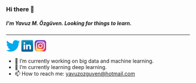 ### Hi there 👋

##### I'm Yavuz M. Özgüven. Looking for things to learn.
---

[![Twitter](icons/twitter.png)](https://twitter.com/yavuzozguven)
[![LinkedIn](icons/linkedin.png)](https://www.linkedin.com/in/yavuzozguven/)
[![Instagram](icons/instagram.png)](https://www.instagram.com/yavuzozguven/)

- 🔭 I’m currently working on big data and machine learning.
- 🌱 I’m currently learning deep learning.
- 📫 How to reach me: yavuzozguven@hotmail.com

